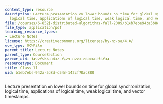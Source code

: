 ```yaml
---
content_type: resource
description: Lecture presentation on lower bounds on time for global synchronization,
  logical time, applications of logical time, weak logical time, and vector timestamps.
file: /courses/6-852j-distributed-algorithms-fall-2009/b1eb7ebe942a5b8dc54d142cf78ac880_MIT6_852JF09_lec11.pdf
file_type: application/pdf
learning_resource_types:
- Lecture Notes
license: https://creativecommons.org/licenses/by-nc-sa/4.0/
ocw_type: OCWFile
parent_title: Lecture Notes
parent_type: CourseSection
parent_uid: f492f5bb-8d3c-f429-82c3-260e683f5f34
resourcetype: Document
title: Class 11
uid: b1eb7ebe-942a-5b8d-c54d-142cf78ac880
---
```

Lecture presentation on lower bounds on time for global synchronization, logical time, applications of logical time, weak logical time, and vector timestamps.